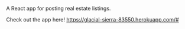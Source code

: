 A React app for posting real estate listings.

Check out the app here!
https://glacial-sierra-83550.herokuapp.com/#
